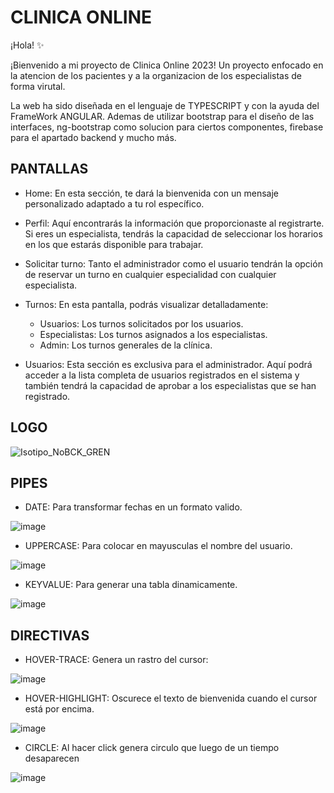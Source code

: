 
# CLINICA ONLINE

¡Hola! ✨ 

¡Bienvenido a mi proyecto de Clinica Online 2023! Un proyecto enfocado en la atencion de los pacientes y a la organizacion de los especialistas de forma virutal.

La web ha sido diseñada en el lenguaje de TYPESCRIPT y con la ayuda del FrameWork ANGULAR. Ademas de utilizar bootstrap para el diseño de las interfaces, ng-bootstrap como solucion para ciertos componentes, firebase para el apartado backend y mucho más.

## PANTALLAS
- Home: En esta sección, te dará la bienvenida con un mensaje personalizado adaptado a tu rol específico.

- Perfil: Aquí encontrarás la información que proporcionaste al registrarte. Si eres un especialista, tendrás la capacidad de seleccionar los horarios en los que estarás disponible para trabajar.

- Solicitar turno: Tanto el administrador como el usuario tendrán la opción de reservar un turno en cualquier especialidad con cualquier especialista.

- Turnos: En esta pantalla, podrás visualizar detalladamente:

  - Usuarios: Los turnos solicitados por los usuarios.
  - Especialistas: Los turnos asignados a los especialistas.
  - Admin: Los turnos generales de la clínica.

- Usuarios: Esta sección es exclusiva para el administrador. Aquí podrá acceder a la lista completa de usuarios registrados en el sistema y también tendrá la capacidad de aprobar a los especialistas que se han registrado.

## LOGO

![Isotipo_NoBCK_GREN](https://github.com/P4TTT0/CLINICA-ONLINE_2023/assets/98591487/48a2435e-49d0-41a8-b11c-448a27955215)

## PIPES

- DATE: Para transformar fechas en un formato valido.

![image](https://github.com/P4TTT0/CLINICA-ONLINE_2023/assets/98591487/fef54813-4b62-4920-8cf0-5dc3b9a4ed11)

- UPPERCASE: Para colocar en mayusculas el nombre del usuario.

![image](https://github.com/P4TTT0/CLINICA-ONLINE_2023/assets/98591487/c4e12d0c-d5a2-472d-b641-dd8512799a6f)

- KEYVALUE: Para generar una tabla dinamicamente.

![image](https://github.com/P4TTT0/CLINICA-ONLINE_2023/assets/98591487/e7cab4e1-a8c7-4356-9749-039385e81678)

## DIRECTIVAS

- HOVER-TRACE: Genera un rastro del cursor:

![image](https://github.com/P4TTT0/CLINICA-ONLINE_2023/assets/98591487/da2c5980-23b7-4f36-a003-d9b02bda5338)

- HOVER-HIGHLIGHT: Oscurece el texto de bienvenida cuando el cursor está por encima.

![image](https://github.com/P4TTT0/CLINICA-ONLINE_2023/assets/98591487/0a59c3f7-c3f7-4573-9447-87e06fd95de2)

- CIRCLE: Al hacer click genera circulo que luego de un tiempo desaparecen

![image](https://github.com/P4TTT0/CLINICA-ONLINE_2023/assets/98591487/f34a1213-8a07-42ae-b1f6-a0329ca7ce1e)





